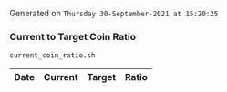 Generated on `Thursday 30-September-2021 at 15:20:25`

### Current to Target Coin Ratio
`current_coin_ratio.sh`

Date|Current|Target|Ratio
---|---|---|---
